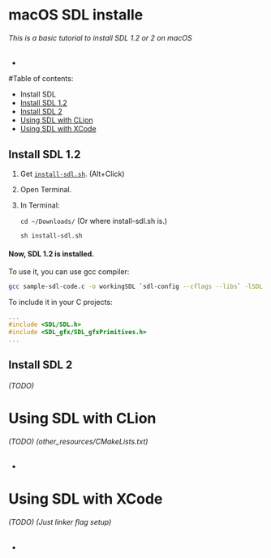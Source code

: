 # macOS SDL installe
###### This is a basic tutorial to install SDL 1.2 or 2 on macOS
-

#Table of contents:

* Install SDL
 * [Install SDL 1.2](#install-sdl-12)
 * [Install SDL 2](#install-sdl-2)
* [Using SDL with CLion](#using-sdl-with-clion)
* [Using SDL with XCode](#using-sdl-with-xcode)


## Install SDL 1.2

1. Get [`install-sdl.sh`](../master/install-sdl.sh?raw=true). (Alt+Click)
2. Open Terminal.

3. In Terminal:

   `cd ~/Downloads/`  (Or where install-sdl.sh is.)

   `sh install-sdl.sh`

#### Now, SDL 1.2 is installed.
To use it, you can use gcc compiler:

```bash
gcc sample-sdl-code.c -o workingSDL `sdl-config --cflags --libs` -lSDL -lSDLmain -lSDL_gfx -lSDL_ttf -lSDL_image -lSDL_mixer -framework Cocoa
```

To include it in your C projects:

```C
...
#include <SDL/SDL.h>
#include <SDL_gfx/SDL_gfxPrimitives.h>
...
```



## Install SDL 2
###### (TODO)


# Using SDL with CLion
###### (TODO) (other_resources/CMakeLists.txt)
-
# Using SDL with XCode
###### (TODO) (Just linker flag setup)
-